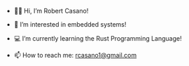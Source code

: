 - 👋🏼 Hi, I’m Robert Casano! 

- 👀 I’m interested in embedded systems! 

- 💻 I’m currently learning the Rust Programming Language! 

- 📫 How to reach me: rcasano1@gmail.com

<!---
rcasano-1/rcasano-1 is a ✨ special ✨ repository because its `README.md` (this file) appears on your GitHub profile.
You can click the Preview link to take a look at your changes.
--->
